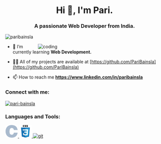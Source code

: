 <h1 align="center">Hi 👋, I'm Pari.</h1>
<h3 align="center">A passionate Web Developer from India.</h3>

<p align="left"> <img src="https://komarev.com/ghpvc/?username=paribainsla&label=Profile%20views&color=0e75b6&style=flat" alt="paribainsla" /> </p>

<img  display="flex" align="right" alt="coding" width="400" src="https://cdn.dribbble.com/users/4055494/screenshots/15215756/media/d2b66c4ca0192aa26d103448b3d1518b.gif">

- 🌱 I’m currently learning **Web Development.**

- 👨‍💻 All of my projects are available at [https://github.com/PariBainsla](https://github.com/PariBainsla)

- 📫 How to reach me **https://www.linkedin.com/in/paribainsla**

<h3 align="left">Connect with me:</h3>
<p align="left">
<a href="https://linkedin.com/in/pari-bainsla" target="blank"><img align="center" src="https://raw.githubusercontent.com/rahuldkjain/github-profile-readme-generator/master/src/images/icons/Social/linked-in-alt.svg" alt="pari-bainsla" height="30" width="40" /></a>
</p>

<h3 align="left">Languages and Tools:</h3>
<p align="left"> <a href="https://www.cprogramming.com/" target="_blank" rel="noreferrer"> <img src="https://raw.githubusercontent.com/devicons/devicon/master/icons/c/c-original.svg" alt="c" width="40" height="40"/> </a> <a href="https://www.w3schools.com/css/" target="_blank" rel="noreferrer"> <img src="https://raw.githubusercontent.com/devicons/devicon/master/icons/css3/css3-original-wordmark.svg" alt="css3" width="40" height="40"/> </a> <a href="https://git-scm.com/" target="_blank" rel="noreferrer"> <img src="https://www.vectorlogo.zone/logos/git-scm/git-scm-icon.svg" alt="git" width="40" height="40"/> </a> 
